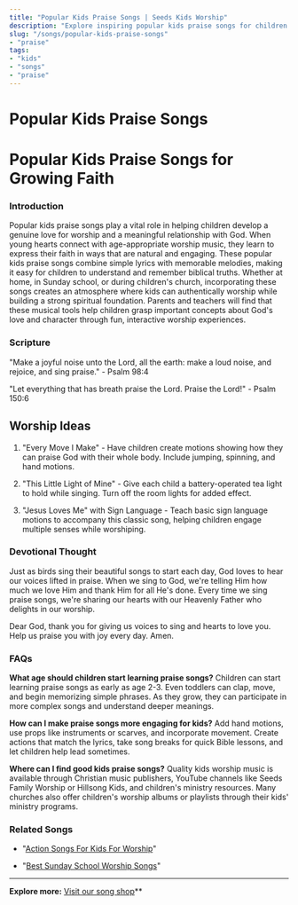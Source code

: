 ```yaml
---
title: "Popular Kids Praise Songs | Seeds Kids Worship"
description: "Explore inspiring popular kids praise songs for children's worship and faith development. Biblical music resources for families and ministry."
slug: "/songs/popular-kids-praise-songs"
- "praise"
tags:
- "kids"
- "songs"
- "praise"
---
```


# Popular Kids Praise Songs

# Popular Kids Praise Songs for Growing Faith

### Introduction
Popular kids praise songs play a vital role in helping children develop a genuine love for worship and a meaningful relationship with God. When young hearts connect with age-appropriate worship music, they learn to express their faith in ways that are natural and engaging. These popular kids praise songs combine simple lyrics with memorable melodies, making it easy for children to understand and remember biblical truths. Whether at home, in Sunday school, or during children's church, incorporating these songs creates an atmosphere where kids can authentically worship while building a strong spiritual foundation. Parents and teachers will find that these musical tools help children grasp important concepts about God's love and character through fun, interactive worship experiences.

### Scripture
"Make a joyful noise unto the Lord, all the earth: make a loud noise, and rejoice, and sing praise." - Psalm 98:4

"Let everything that has breath praise the Lord. Praise the Lord!" - Psalm 150:6

## Worship Ideas
1. "Every Move I Make" - Have children create motions showing how they can praise God with their whole body. Include jumping, spinning, and hand motions.

2. "This Little Light of Mine" - Give each child a battery-operated tea light to hold while singing. Turn off the room lights for added effect.

3. "Jesus Loves Me" with Sign Language - Teach basic sign language motions to accompany this classic song, helping children engage multiple senses while worshiping.

### Devotional Thought
Just as birds sing their beautiful songs to start each day, God loves to hear our voices lifted in praise. When we sing to God, we're telling Him how much we love Him and thank Him for all He's done. Every time we sing praise songs, we're sharing our hearts with our Heavenly Father who delights in our worship.

Dear God, thank you for giving us voices to sing and hearts to love you. Help us praise you with joy every day. Amen.

### FAQs
**What age should children start learning praise songs?**
Children can start learning praise songs as early as age 2-3. Even toddlers can clap, move, and begin memorizing simple phrases. As they grow, they can participate in more complex songs and understand deeper meanings.

**How can I make praise songs more engaging for kids?**
Add hand motions, use props like instruments or scarves, and incorporate movement. Create actions that match the lyrics, take song breaks for quick Bible lessons, and let children help lead sometimes.

**Where can I find good kids praise songs?**
Quality kids worship music is available through Christian music publishers, YouTube channels like Seeds Family Worship or Hillsong Kids, and children's ministry resources. Many churches also offer children's worship albums or playlists through their kids' ministry programs.

### Related Songs

- "[Action Songs For Kids For Worship](/songs/action-songs-for-kids-for-worship/)"

- "[Best Sunday School Worship Songs](/songs/best-sunday-school-worship-songs/)"

---

**Explore more:** [Visit our song shop](https://seedskidsworship.com/shop)**

<!-- Schema Markup -->
<script type="application/ld+json">
{
  "@context": "https://schema.org",
  "@type": "MusicRecording",
  "name": "Popular Kids Praise Songs",
  "byArtist": {
    "@type": "MusicGroup",
    "name": "Seeds Kids Worship"
  },
  "isFamilyFriendly": true,
  "url": "https://seedskidsworship.com/songs/popular-kids-praise-songs/"
}
</script>
